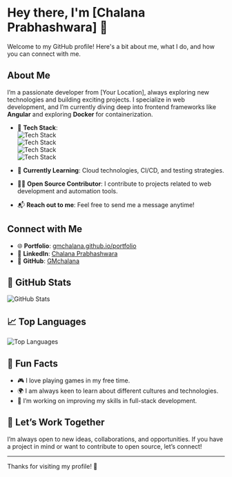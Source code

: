 # Hey there, I'm [Chalana Prabhashwara] 👋

Welcome to my GitHub profile! Here's a bit about me, what I do, and how you can connect with me. 

## About Me

I’m a passionate developer from [Your Location], always exploring new technologies and building exciting projects. I specialize in web development, and I’m currently diving deep into frontend frameworks like **Angular** and exploring **Docker** for containerization.

- 🔧 **Tech Stack**:  
  ![Tech Stack](https://img.shields.io/badge/Tech%20Stack-Angular-blue?style=flat&logo=angular)  
  ![Tech Stack](https://img.shields.io/badge/Tech%20Stack-Docker-blue?style=flat&logo=docker)  
  ![Tech Stack](https://img.shields.io/badge/Tech%20Stack-Node.js-blue?style=flat&logo=node.js)  
  ![Tech Stack](https://img.shields.io/badge/Tech%20Stack-TypeScript-blue?style=flat&logo=typescript)

- 🌱 **Currently Learning**: Cloud technologies, CI/CD, and testing strategies.
- 🧑‍💻 **Open Source Contributor**: I contribute to projects related to web development and automation tools.
- 📬 **Reach out to me**: Feel free to send me a message anytime!

## Connect with Me

- 🌐 **Portfolio**: [gmchalana.github.io/portfolio](https://gmchalana.github.io/portfolio/)
- 💼 **LinkedIn**: [Chalana Prabhashwara](https://www.linkedin.com/in/chalana-prabhashwara)
- 🐙 **GitHub**: [GMchalana](https://github.com/GMchalana)

## 🚀 GitHub Stats

![GitHub Stats](https://github-readme-stats.vercel.app/api?username=GMchalana&show_icons=true&count_private=true&hide_title=true)

## 📈 Top Languages

![Top Languages](https://github-readme-stats.vercel.app/api/top-langs/?username=GMchalana&layout=compact&hide_title=true&langs_count=6)

## 💬 Fun Facts

- 🎮 I love playing games in my free time.
- 🌍 I am always keen to learn about different cultures and technologies.
- 🎯 I’m working on improving my skills in full-stack development.

## 📣 Let’s Work Together

I’m always open to new ideas, collaborations, and opportunities. If you have a project in mind or want to contribute to open source, let’s connect!

---

Thanks for visiting my profile! 🙏
